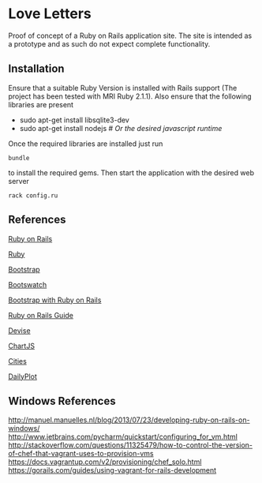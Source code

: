 Love Letters
============
Proof of concept of a Ruby on Rails application site. The site is intended as a prototype and as such do not expect complete functionality.

Installation
------------
Ensure that a suitable Ruby Version is installed with Rails support (The project has been tested with MRI Ruby 2.1.1). Also ensure that the following libraries
are present

 * sudo apt-get install libsqlite3-dev
 * sudo apt-get install nodejs # *Or the desired javascript runtime*

Once the required libraries are installed just run

    bundle

to install the required gems. Then start the application with the desired web server

    rack config.ru

References
----------
[Ruby on Rails](http://rubyonrails.org/)

[Ruby](https://www.ruby-lang.org/en/)

[Bootstrap](http://getbootstrap.com/)

[Bootswatch](http://bootswatch.com/)

[Bootstrap with Ruby on Rails](http://stackoverflow.com/questions/21962775/bootstrap-3rails-4-certain-glyphicons-not-working)

[Ruby on Rails Guide](http://guides.rubyonrails.org/getting_started.html#hello-rails-bang)

[Devise](https://github.com/plataformatec/devise)

[ChartJS](http://www.chartjs.org/)

[Cities](https://github.com/joecorcoran/cities)

[DailyPlot](http://code.daypilot.org/17910/html5-event-calendar-open-source)

Windows References
------------------
http://manuel.manuelles.nl/blog/2013/07/23/developing-ruby-on-rails-on-windows/
http://www.jetbrains.com/pycharm/quickstart/configuring_for_vm.html
http://stackoverflow.com/questions/11325479/how-to-control-the-version-of-chef-that-vagrant-uses-to-provision-vms
https://docs.vagrantup.com/v2/provisioning/chef_solo.html
https://gorails.com/guides/using-vagrant-for-rails-development